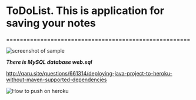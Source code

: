 # ToDoList. This is application for saving your notes
======================================================

![screenshot of sample](http://images.vfl.ru/ii/1565298486/c148472c/27483482.png)

***There is MySQL database web.sql*** 

http://qaru.site/questions/661314/deploying-java-project-to-heroku-without-maven-supported-dependencies

![How to push on heroku](http://qaru.site/questions/661314/deploying-java-project-to-heroku-without-maven-supported-dependencies)
